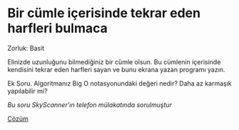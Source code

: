 # Bir cümle içerisinde tekrar eden harfleri bulmaca

Zorluk: Basit

Elinizde uzunluğunu bilmediğiniz bir cümle olsun. Bu cümlenin içerisinde kendisini tekrar eden harfleri sayan ve bunu ekrana yazan programı yazın.

Ek Soru.
Algoritmanız Big O notasyonundaki değeri nedir? Daha az karmaşık yapılabilir mi?

*Bu soru SkyScanner'ın telefon mülakatında sorulmuştur*

[Çözüm](../cozumler/tekrar-eden-harfleri-bulmaca)